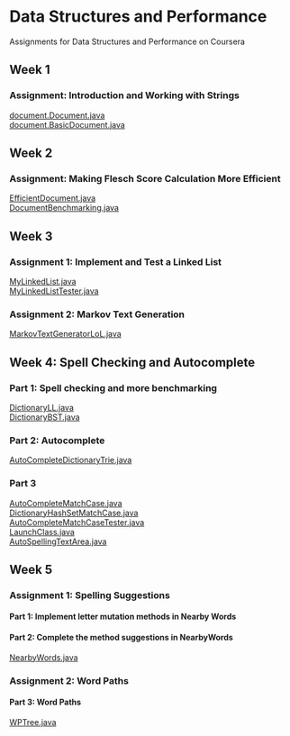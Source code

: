 # Data Structures and Performance
Assignments for Data Structures and Performance on Coursera

## Week 1
### Assignment: Introduction and Working with Strings
[document.Document.java](https://github.com/akueisara/data-structures-optimizing-performance/blob/master/MOOCTextEditor/src/document/Document.java) </br>
[document.BasicDocument.java](https://github.com/akueisara/data-structures-optimizing-performance/blob/master/MOOCTextEditor/src/document/BasicDocument.java) </br>

## Week 2
### Assignment: Making Flesch Score Calculation More Efficient
[EfficientDocument.java](https://github.com/akueisara/data-structures-and-performance/blob/master/MOOCTextEditor/src/document/EfficientDocument.java) </br>
[DocumentBenchmarking.java](https://github.com/akueisara/data-structures-and-performance/blob/master/MOOCTextEditor/src/document/DocumentBenchmarking.java) </br>

## Week 3
### Assignment 1: Implement and Test a Linked List
[MyLinkedList.java](https://github.com/akueisara/data-structures-and-performance/blob/master/MOOCTextEditor/src/textgen/MyLinkedList.java) </br>
[MyLinkedListTester.java](https://github.com/akueisara/data-structures-and-performance/blob/master/MOOCTextEditor/src/textgen/MyLinkedListTester.java) </br>
### Assignment 2: Markov Text Generation
[MarkovTextGeneratorLoL.java](https://github.com/akueisara/data-structures-and-performance/blob/master/MOOCTextEditor/src/textgen/MarkovTextGeneratorLoL.java) </br>

## Week 4: Spell Checking and Autocomplete
### Part 1: Spell checking and more benchmarking
[DictionaryLL.java](https://github.com/akueisara/data-structures-optimizing-performance/tree/master/MOOCTextEditor/src/spelling/DictionaryLL.java) </br>
[DictionaryBST.java](https://github.com/akueisara/data-structures-optimizing-performance/tree/master/MOOCTextEditor/src/spelling/DictionaryBST.java) </br>
### Part 2: Autocomplete
[AutoCompleteDictionaryTrie.java](https://github.com/akueisara/data-structures-optimizing-performance/tree/master/MOOCTextEditor/src/spelling/AutoCompleteDictionaryTrie.java) </br>
### Part 3
[AutoCompleteMatchCase.java](https://github.com/akueisara/data-structures-optimizing-performance/tree/master/MOOCTextEditor/src/spelling/AutoCompleteMatchCase.java) </br>
[DictionaryHashSetMatchCase.java](https://github.com/akueisara/data-structures-optimizing-performance/tree/master/MOOCTextEditor/src/spelling/DictionaryHashSetMatchCase.java) </br>
[AutoCompleteMatchCaseTester.java](https://github.com/akueisara/data-structures-optimizing-performance/tree/master/MOOCTextEditor/src/spelling/AutoCompleteMatchCaseTester.java) </br>
[LaunchClass.java](https://github.com/akueisara/data-structures-optimizing-performance/tree/master/MOOCTextEditor/src/application/LaunchClass.java) </br>
[AutoSpellingTextArea.java](https://github.com/akueisara/data-structures-optimizing-performance/tree/master/MOOCTextEditor/src/application/AutoSpellingTextArea.java) </br>

## Week 5
### Assignment 1: Spelling Suggestions
#### Part 1: Implement letter mutation methods in Nearby Words
#### Part 2: Complete the method suggestions in NearbyWords
[NearbyWords.java](https://github.com/akueisara/data-structures-optimizing-performance/tree/master/MOOCTextEditor/src/spelling/NearbyWords.java) </br>
### Assignment 2: Word Paths
#### Part 3: Word Paths
[WPTree.java](https://github.com/akueisara/data-structures-optimizing-performance/tree/master/MOOCTextEditor/src/spelling/WPTree.java) </br>